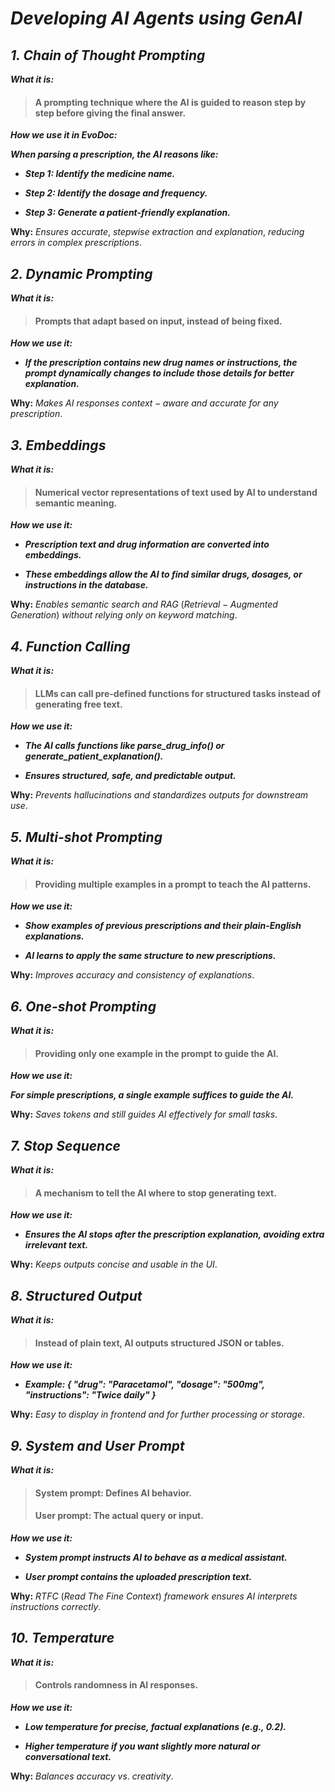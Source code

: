 # ***Developing AI Agents using GenAI***

## ***1. Chain of Thought Prompting***

***What it is:***

>#### A prompting technique where the AI is guided to reason step by step before giving the final answer.

***How we use it in EvoDoc:***

***When parsing a prescription, the AI reasons like:***

- ***Step 1: Identify the medicine name.***

- ***Step 2: Identify the dosage and frequency.***

- ***Step 3: Generate a patient-friendly explanation.***

**Why:** $Ensures$ $accurate,$ $stepwise$ $extraction$ $and$ $explanation,$ $reducing$ $errors$ $in$ $complex$ $prescriptions.$

## ***2. Dynamic Prompting***

***What it is:***

>#### Prompts that adapt based on input, instead of being fixed.

***How we use it:***

- ***If the prescription contains new drug names or instructions, the prompt dynamically changes to include those details for better explanation.***

**Why:** $Makes$ $AI$ $responses$ $context-aware$ $and$ $accurate$ $for$ $any$ $prescription.$

## ***3. Embeddings***

***What it is:***

>#### Numerical vector representations of text used by AI to understand semantic meaning.

***How we use it:***

- ***Prescription text and drug information are converted into embeddings.***

- ***These embeddings allow the AI to find similar drugs, dosages, or instructions in the database.***

**Why:** $Enables$ $semantic$ $search$ $and$ $RAG$ $(Retrieval-Augmented$ $Generation)$ $without$ $relying$ $only$ $on$ 
$keyword$ $matching.$

## ***4. Function Calling***

***What it is:***

>#### LLMs can call pre-defined functions for structured tasks instead of generating free text.

***How we use it:***

- ***The AI calls functions like parse_drug_info() or generate_patient_explanation().***

- ***Ensures structured, safe, and predictable output.***

**Why:** $Prevents$ $hallucinations$ $and$ $standardizes$ $outputs$ $for$ $downstream$ $use.$

## ***5. Multi-shot Prompting***

***What it is:***

>#### Providing multiple examples in a prompt to teach the AI patterns.

***How we use it:***

- ***Show examples of previous prescriptions and their plain-English explanations.***

- ***AI learns to apply the same structure to new prescriptions.***

**Why:** $Improves$ $accuracy$ $and$ $consistency$ $of$ $explanations.$

## ***6. One-shot Prompting***

***What it is:***

>#### Providing only one example in the prompt to guide the AI.

***How we use it:***

***For simple prescriptions, a single example suffices to guide the AI.***

**Why:** $Saves$ $tokens$ $and$ $still$ $guides$ $AI$ $effectively$ $for$ $small$ $tasks.$

## ***7. Stop Sequence***

***What it is:***

>#### A mechanism to tell the AI where to stop generating text.

***How we use it:***

- ***Ensures the AI stops after the prescription explanation, avoiding extra irrelevant text.***

**Why:** $Keeps$ $outputs$ $concise$ $and$ $usable$ $in$ $the$ $UI.$

## ***8. Structured Output***

***What it is:***

>#### Instead of plain text, AI outputs structured JSON or tables.

***How we use it:***

- ***Example: { "drug": "Paracetamol", "dosage": "500mg", "instructions": "Twice daily" }***

**Why:** $Easy$ $to$ $display$ $in$ $frontend$ $and$ $for$ $further$ $processing$ $or$ $storage.$

## ***9. System and User Prompt***

***What it is:***

>#### System prompt: Defines AI behavior.
>#### User prompt: The actual query or input.

***How we use it:***

- ***System prompt instructs AI to behave as a medical assistant.***

- ***User prompt contains the uploaded prescription text.***

**Why:** $RTFC$ $(Read$ $The$ $Fine$ $Context)$ $framework$ $ensures$ $AI$ $interprets$ $instructions$ $correctly.$

## ***10. Temperature***

***What it is:***

>#### Controls randomness in AI responses.

***How we use it:***

- ***Low temperature for precise, factual explanations (e.g., 0.2).***

- ***Higher temperature if you want slightly more natural or conversational text.***

**Why:** $Balances$ $accuracy$ $vs.$ $creativity.$
